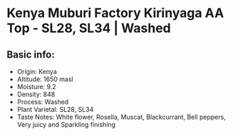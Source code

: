 # Kenya Muburi Factory Kirinyaga AA Top - SL28, SL34 | Washed

## Basic info:

- Origin: Kenya
- Altitude: 1650 masl
- Moisture: 9.2
- Density: 848
- Process: Washed
- Plant Varietal: SL28, SL34
- Taste Notes: White flower, Rosella, Muscat, Blackcurrant, Bell peppers, Very juicy and Sparkling finishing
